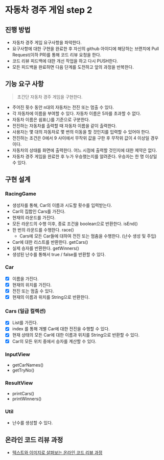 # 자동차 경주 게임 step 2

## 진행 방법
* 자동차 경주 게임 요구사항을 파악한다.
* 요구사항에 대한 구현을 완료한 후 자신의 github 아이디에 해당하는 브랜치에 Pull Request(이하 PR)를 통해 코드 리뷰 요청을 한다.
* 코드 리뷰 피드백에 대한 개선 작업을 하고 다시 PUSH한다.
* 모든 피드백을 완료하면 다음 단계를 도전하고 앞의 과정을 반복한다.

## 기능 요구 사항 
> 초간단 자동차 경주 게임을 구현한다.

- 주어진 횟수 동안 n대의 자동차는 전진 또는 멈출 수 있다.
- 각 자동차에 이름을 부여할 수 있다. 자동차 이름은 5자를 초과할 수 없다.
- 자동차 이름은 쉼표(,)를 기준으로 구분한다.
- 전진하는 자동차를 출력할 때 자동차 이름을 같이 출력한다.
- 사용자는 몇 대의 자동차로 몇 번의 이동을 할 것인지를 입력할 수 있어야 한다.
- 전진하는 조건은 0에서 9 사이에서 무작위 값을 구한 후 무작위 값이 4 이상일 경우이다.
- 자동차의 상태를 화면에 출력한다. 어느 시점에 출력할 것인지에 대한 제약은 없다.
- 자동차 경주 게임을 완료한 후 누가 우승했는지를 알려준다. 우승자는 한 명 이상일 수 있다.


## 구현 설계

### RacingGame
- 생성자를 통해, Car의 이름과 시도할 횟수를 입력받는다.
- Car의 집합인 Cars를 가진다.
- 현재의 라운드를 가진다.
- 모든 라운드의 수행 이후, 종료 조건을 boolean으로 반환한다. isEnd()
- 한 번의 라운드를 수행한다. race()
  - Cars에 모든 Car들에 대하여 전진 또는 멈춤을 수행한다. (난수 생성 및 주입)
- Car에 대한 리스트를 반환한다. getCars()
- 실제 승자를 반환한다. getWinners()
- 생성된 난수를 통해서 true / false를 반환할 수 있다.

### Car
- [x] 이름을 가진다.
- [x] 현재의 위치를 가진다.
- [x] 전진 또는 멈출 수 있다.
- [x] 현재의 이름과 위치를 String으로 반환한다.

### Cars (일급 컬렉션)
- [x] List<Car>를 가진다.
- [x] index 를 통해 개별 Car에 대한 전진을 수행할 수 있다.
- [x] 현재 상태의 모든 Car에 대한 이름과 위치를 String으로 반환할 수 있다. 
- [x] Car의 모든 위치 중에서 승자를 계산할 수 있다. 

### InputView
- getCarNames()
- getTryNo()

### ResultView
- printCars()
- printWinners()

### Util
- 난수를 생성할 수 있다.

## 온라인 코드 리뷰 과정
* [텍스트와 이미지로 살펴보는 온라인 코드 리뷰 과정](https://github.com/next-step/nextstep-docs/tree/master/codereview)
